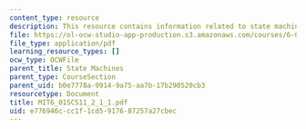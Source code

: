 ```yaml
---
content_type: resource
description: This resource contains information related to state machines.
file: https://ol-ocw-studio-app-production.s3.amazonaws.com/courses/6-01sc-introduction-to-electrical-engineering-and-computer-science-i-spring-2011/e776946ccc1f1cd5917687257a27cbec_MIT6_01SCS11_2_1_1.pdf
file_type: application/pdf
learning_resource_types: []
ocw_type: OCWFile
parent_title: State Machines
parent_type: CourseSection
parent_uid: b0e7778a-9914-9a75-aa7b-17b290520cb3
resourcetype: Document
title: MIT6_01SCS11_2_1_1.pdf
uid: e776946c-cc1f-1cd5-9176-87257a27cbec
---
```

